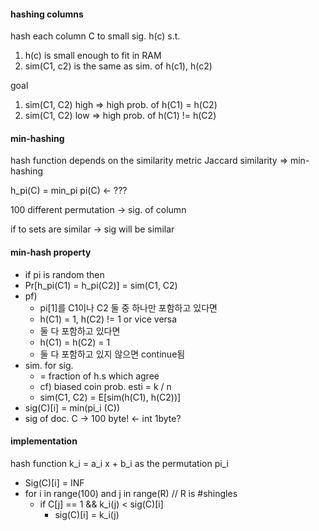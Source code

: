 

#### hashing columns

hash each column C to small sig. h(c) s.t.

1. h(c) is small enough to fit in RAM
2. sim(C1, c2) is the same as sim. of h(c1), h(c2)

goal

1. sim(C1, C2) high => high prob. of h(C1) = h(C2)
2. sim(C1, C2) low => high prob. of h(C1) != h(C2)

#### min-hashing

hash function depends on the similarity metric
Jaccard similarity => min-hashing

h_pi(C) = min_pi pi(C) <- ???

100 different permutation -> sig. of column

if to sets are similar -> sig will be similar


#### min-hash property

* if pi is random then
* Pr[h_pi(C1) = h_pi(C2)] = sim(C1, C2)
* pf)
    * pi[1]를 C1이나 C2 둘 중 하나만 포함하고 있다면
    * h(C1) = 1, h(C2) != 1 or vice versa
    * 둘 다 포함하고 있다면
    * h(C1) = h(C2) = 1
    * 둘 다 포함하고 있지 않으면 continue됨
* sim. for sig.
    * = fraction of h.s which agree
    * cf) biased coin prob. esti = k / n
    * sim(C1, C2) = E[sim(h(C1), h(C2))]
* sig(C)[i] = min(pi_i (C))
* sig of doc. C -> 100 byte! <- int 1byte?

#### implementation

hash function k_i = a_i x + b_i as the permutation pi_i


* Sig(C)[i] = INF
* for i in range(100) and j in range(R) // R is #shingles
    * if C[j] == 1 && k_i(j) < sig(C)[i]
        * sig(C)[i] = k_i(j)
